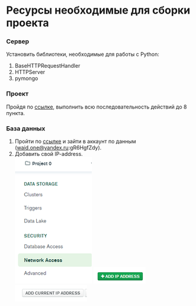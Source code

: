 # Ресурсы необходимые для сборки проекта

### Сервер 
Установить библиотеки, необходимые для работы с Python:
1. BaseHTTPRequestHandler 
2. HTTPServer
3. pymongo

### Проект
Пройдя по [ссылке](https://stackoverflow.com/questions/53861300/how-do-you-properly-install-libcurl-for-use-in-visual-studio-2017), выполнить всю последовательность действий до 8 пункта.

### База данных 
1. Пройти по [ссылке](https://cloud.mongodb.com/) и зайти в аккаунт по данным (waid.one@yandex.ru:gR6HgfZdy).
2. Добавить свой IP-address. <br/>
![ ](png/1.png " ")
![ ](png/2.png " ")
![ ](png/3.png " ")
